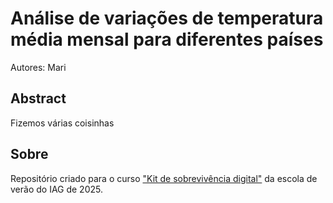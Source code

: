 # Análise de variações de temperatura média mensal para diferentes países

Autores: Mari

## Abstract 

Fizemos várias coisinhas

## Sobre

Repositório criado para o curso ["Kit de sobrevivência digital"](http://github.com/compegolab/kit) da escola de verão do IAG de 2025.
